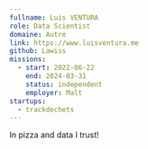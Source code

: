 ```yaml
---
fullname: Luis VENTURA
role: Data Scientist
domaine: Autre
link: https://www.luisventura.me
github: Lawiss
missions:
  - start: 2022-06-22
    end: 2024-03-31
    status: independent
    employer: Malt
startups:
  - trackdechets
---
```



In pizza and data I trust!
